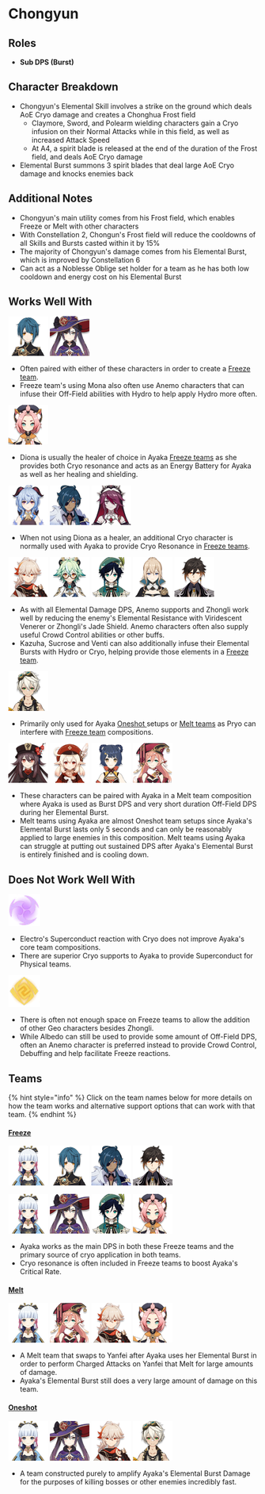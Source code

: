 # Chongyun

## Roles

* **Sub DPS \(Burst\)**

## Character Breakdown

* Chongyun's Elemental Skill involves a strike on the ground which deals AoE Cryo damage and creates a Chonghua Frost field
  * Claymore, Sword, and Polearm wielding characters gain a Cryo infusion on their Normal Attacks while in this field, as well as increased Attack Speed
  * At A4, a spirit blade is released at the end of the duration of the Frost field, and deals AoE Cryo damage
* Elemental Burst summons 3 spirit blades that deal large AoE Cryo damage and knocks enemies back

## **Additional Notes**

* Chongyun's main utility comes from his Frost field, which enables Freeze or Melt with other characters
* With Constellation 2, Chongun's Frost field will reduce the cooldowns of all Skills and Bursts casted within it by 15% 
* The majority of Chongyun's damage comes from his Elemental Burst, which is improved by Constellation 6
* Can act as a Noblesse Oblige set holder for a team as he has both low cooldown and energy cost on his Elemental Burst

## Works Well With

![](../../.gitbook/assets/ui_avataricon_xingqiu.png) ![](../../.gitbook/assets/ui_avataricon_mona.png) 

* Often paired with either of these characters in order to create a [Freeze team](../../teams/freeze.md).
* Freeze team's using Mona also often use Anemo characters that can infuse their Off-Field abilities with Hydro to help apply Hydro more often.

![](../../.gitbook/assets/ui_avataricon_diona.png) 

* Diona is usually the healer of choice in Ayaka [Freeze teams](../../teams/freeze.md) as she provides both Cryo resonance and acts as an Energy Battery for Ayaka as well as her healing and shielding.

![](../../.gitbook/assets/ui_avataricon_ganyu.png) ![](../../.gitbook/assets/ui_avataricon_kaeya.png) ![](../../.gitbook/assets/ui_avataricon_rosaria.png) 

* When not using Diona as a healer, an additional Cryo character is normally used with Ayaka to provide Cryo Resonance in [Freeze teams](../../teams/freeze.md).

![](../../.gitbook/assets/ui_avataricon_kazuha.png) ![](../../.gitbook/assets/ui_avataricon_sucrose.png) ![](../../.gitbook/assets/ui_avataricon_venti.png) ![](../../.gitbook/assets/ui_avataricon_jean.png) ![](../../.gitbook/assets/ui_avataricon_zhongli.png) 

* As with all Elemental Damage DPS, Anemo supports and Zhongli work well by reducing the enemy's Elemental Resistance with Viridescent Venerer or Zhongli's Jade Shield. Anemo characters often also supply useful Crowd Control abilities or other buffs.
* Kazuha, Sucrose and Venti can also additionally infuse their Elemental Bursts with Hydro or Cryo, helping provide those elements in a [Freeze team](../../teams/freeze.md).

![](../../.gitbook/assets/ui_avataricon_bennett.png) 

* Primarily only used for Ayaka [Oneshot ](../../teams/other/oneshot.md)setups or [Melt teams](../../teams/melt.md) as Pryo can interfere with [Freeze team](../../teams/freeze.md) compositions.

![](../../.gitbook/assets/ui_avataricon_hutao.png) ![](../../.gitbook/assets/ui_avataricon_klee.png) ![](../../.gitbook/assets/ui_avataricon_xiangling.png) ![](../../.gitbook/assets/ui_avataricon_yanfei.png) 

* These characters can be paired with Ayaka in a Melt team composition where Ayaka is used as Burst DPS and very short duration Off-Field DPS during her Elemental Burst.
* Melt teams using Ayaka are almost Oneshot team setups since Ayaka's Elemental Burst lasts only 5 seconds and can only be reasonably applied to large enemies in this composition. Melt teams using Ayaka can struggle at putting out sustained DPS after Ayaka's Elemental Burst is entirely finished and is cooling down.

## Does Not Work Well With

![](../../.gitbook/assets/element_electro.webp) 

* Electro's Superconduct reaction with Cryo does not improve Ayaka's core team compositions.
* There are superior Cryo supports to Ayaka to provide Superconduct for Physical teams.

![](../../.gitbook/assets/element_geo.webp) 

* There is often not enough space on Freeze teams to allow the addition of other Geo characters besides Zhongli. 
* While Albedo can still be used to provide some amount of Off-Field DPS, often an Anemo character is preferred instead to provide Crowd Control, Debuffing and help facilitate Freeze reactions.

## Teams

{% hint style="info" %}
Click on the team names below for more details on how the team works and alternative support options that can work with that team.
{% endhint %}

#### [Freeze](../../teams/freeze.md)

![](../../.gitbook/assets/ui_avataricon_ayaka.png) ![](../../.gitbook/assets/ui_avataricon_xingqiu.png) ![](../../.gitbook/assets/ui_avataricon_kaeya.png) ![](../../.gitbook/assets/ui_avataricon_zhongli.png) 

![](../../.gitbook/assets/ui_avataricon_ayaka.png) ![](../../.gitbook/assets/ui_avataricon_mona.png) ![](../../.gitbook/assets/ui_avataricon_venti.png) ![](../../.gitbook/assets/ui_avataricon_diona.png) 

* Ayaka works as the main DPS in both these Freeze teams and the primary source of cryo application in both teams.
* Cryo resonance is often included in Freeze teams to boost Ayaka's Critical Rate.

#### [Melt](../../teams/melt.md)

![](../../.gitbook/assets/ui_avataricon_ayaka.png) ![](../../.gitbook/assets/ui_avataricon_yanfei.png) ![](../../.gitbook/assets/ui_avataricon_kazuha.png) ![](../../.gitbook/assets/ui_avataricon_diona.png) 

* A Melt team that swaps to Yanfei after Ayaka uses her Elemental Burst in order to perform Charged Attacks on Yanfei that Melt for large amounts of damage.
* Ayaka's Elemental Burst still does a very large amount of damage on this team.

#### [Oneshot](../../teams/other/oneshot.md)

![](../../.gitbook/assets/ui_avataricon_ayaka.png) ![](../../.gitbook/assets/ui_avataricon_mona.png) ![](../../.gitbook/assets/ui_avataricon_kazuha.png) ![](../../.gitbook/assets/ui_avataricon_bennett.png) 

* A team constructed purely to amplify Ayaka's Elemental Burst Damage for the purposes of killing bosses or other enemies incredibly fast.

